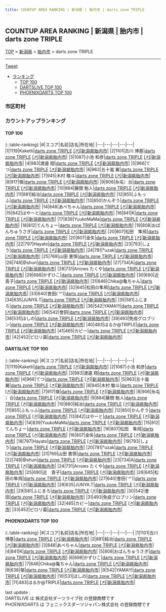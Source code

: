 ```yaml
---
title: COUNTUP AREA RANKING | 新潟県 | 胎内市 | darts zone TRIPLE
---
```

## COUNTUP AREA RANKING | 新潟県 | 胎内市 | darts zone TRIPLE

[TOP](/darts/rank/) > [新潟県](/darts/rank/新潟県/) > [胎内市](/darts/rank/新潟県/胎内市/) > darts zone TRIPLE

___

<a href="https://twitter.com/share?ref_src=twsrc%5Etfw" data-text="COUNTUP AREA RANKING | 新潟県胎内市darts zone TRIPLE" class="twitter-share-button" data-hashtags="DARTSLIVE,PHOENIXDARTS,darts,ダーツ" data-show-count="false">Tweet</a>

* [ランキング](#カウントアップランキング)
    * [TOP 100](#top-100)
    * [DARTSLIVE TOP 100](#dartslive-top-100)
    * [PHOENIXDARTS TOP 100](#phoenixdarts-top-100)

### 市区町村

<ul>

</ul>

### カウントアップランキング

#### TOP 100



{:.table-ranking}
|#|スコア|名前|店名|所在地|
|---|---|---|---|---|
|1|1119|<span class="rank-name-dl">Kaketti</span>|<a href="/darts/rank/shops/380c3500b7dac0cba3f63593b5358cc4.html">darts zone TRIPLE</a> <a href="https://search.dartslive.com/jp/shop/380c3500b7dac0cba3f63593b5358cc4">[↗]</a>|<a href="/darts/rank/新潟県/胎内市">新潟県胎内市</a>|
|2|1101|<span class="rank-name-pd">古川 博基</span>|<a href="/darts/rank/shops/77927.html">darts zone TRIPLE</a> <a href="https://vs.phoenixdarts.com/jp/shop/shopDetailInfo/s_77927?s_seq=77927">[↗]</a>|<a href="/darts/rank/新潟県/胎内市">新潟県胎内市</a>|
|3|1087|<span class="rank-name-dl">小池 和彦</span>|<a href="/darts/rank/shops/380c3500b7dac0cba3f63593b5358cc4.html">darts zone TRIPLE</a> <a href="https://search.dartslive.com/jp/shop/380c3500b7dac0cba3f63593b5358cc4">[↗]</a>|<a href="/darts/rank/新潟県/胎内市">新潟県胎内市</a>|
|4|983|<span class="rank-name-dl">渡邉 翔</span>|<a href="/darts/rank/shops/380c3500b7dac0cba3f63593b5358cc4.html">darts zone TRIPLE</a> <a href="https://search.dartslive.com/jp/shop/380c3500b7dac0cba3f63593b5358cc4">[↗]</a>|<a href="/darts/rank/新潟県/胎内市">新潟県胎内市</a>|
|5|966|<span class="rank-name-dl">てつ</span>|<a href="/darts/rank/shops/380c3500b7dac0cba3f63593b5358cc4.html">darts zone TRIPLE</a> <a href="https://search.dartslive.com/jp/shop/380c3500b7dac0cba3f63593b5358cc4">[↗]</a>|<a href="/darts/rank/新潟県/胎内市">新潟県胎内市</a>|
|6|963|<span class="rank-name-dl">五十嵐 翼</span>|<a href="/darts/rank/shops/380c3500b7dac0cba3f63593b5358cc4.html">darts zone TRIPLE</a> <a href="https://search.dartslive.com/jp/shop/380c3500b7dac0cba3f63593b5358cc4">[↗]</a>|<a href="/darts/rank/新潟県/胎内市">新潟県胎内市</a>|
|7|945|<span class="rank-name-dl">木村 駿斗</span>|<a href="/darts/rank/shops/380c3500b7dac0cba3f63593b5358cc4.html">darts zone TRIPLE</a> <a href="https://search.dartslive.com/jp/shop/380c3500b7dac0cba3f63593b5358cc4">[↗]</a>|<a href="/darts/rank/新潟県/胎内市">新潟県胎内市</a>|
|8|917|<span class="rank-name-dl">嶺</span>|<a href="/darts/rank/shops/380c3500b7dac0cba3f63593b5358cc4.html">darts zone TRIPLE</a> <a href="https://search.dartslive.com/jp/shop/380c3500b7dac0cba3f63593b5358cc4">[↗]</a>|<a href="/darts/rank/新潟県/胎内市">新潟県胎内市</a>|
|9|906|<span class="rank-name-dl">糸屯冫台</span>|<a href="/darts/rank/shops/380c3500b7dac0cba3f63593b5358cc4.html">darts zone TRIPLE</a> <a href="https://search.dartslive.com/jp/shop/380c3500b7dac0cba3f63593b5358cc4">[↗]</a>|<a href="/darts/rank/新潟県/胎内市">新潟県胎内市</a>|
|10|884|<span class="rank-name-dl">藤間 魁人</span>|<a href="/darts/rank/shops/380c3500b7dac0cba3f63593b5358cc4.html">darts zone TRIPLE</a> <a href="https://search.dartslive.com/jp/shop/380c3500b7dac0cba3f63593b5358cc4">[↗]</a>|<a href="/darts/rank/新潟県/胎内市">新潟県胎内市</a>|
|11|881|<span class="rank-name-pd">純冶</span>|<a href="/darts/rank/shops/77927.html">darts zone TRIPLE</a> <a href="https://vs.phoenixdarts.com/jp/shop/shopDetailInfo/s_77927?s_seq=77927">[↗]</a>|<a href="/darts/rank/新潟県/胎内市">新潟県胎内市</a>|
|12|855|<span class="rank-name-dl">ふもっふ</span>|<a href="/darts/rank/shops/380c3500b7dac0cba3f63593b5358cc4.html">darts zone TRIPLE</a> <a href="https://search.dartslive.com/jp/shop/380c3500b7dac0cba3f63593b5358cc4">[↗]</a>|<a href="/darts/rank/新潟県/胎内市">新潟県胎内市</a>|
|13|850|<span class="rank-name-dl">かんぞう</span>|<a href="/darts/rank/shops/380c3500b7dac0cba3f63593b5358cc4.html">darts zone TRIPLE</a> <a href="https://search.dartslive.com/jp/shop/380c3500b7dac0cba3f63593b5358cc4">[↗]</a>|<a href="/darts/rank/新潟県/胎内市">新潟県胎内市</a>|
|14|848|<span class="rank-name-pd">あべちゃん</span>|<a href="/darts/rank/shops/77927.html">darts zone TRIPLE</a> <a href="https://vs.phoenixdarts.com/jp/shop/shopDetailInfo/s_77927?s_seq=77927">[↗]</a>|<a href="/darts/rank/新潟県/胎内市">新潟県胎内市</a>|
|15|842|<span class="rank-name-dl">はやーと</span>|<a href="/darts/rank/shops/380c3500b7dac0cba3f63593b5358cc4.html">darts zone TRIPLE</a> <a href="https://search.dartslive.com/jp/shop/380c3500b7dac0cba3f63593b5358cc4">[↗]</a>|<a href="/darts/rank/新潟県/胎内市">新潟県胎内市</a>|
|16|841|<span class="rank-name-pd">K</span>|<a href="/darts/rank/shops/77927.html">darts zone TRIPLE</a> <a href="https://vs.phoenixdarts.com/jp/shop/shopDetailInfo/s_77927?s_seq=77927">[↗]</a>|<a href="/darts/rank/新潟県/胎内市">新潟県胎内市</a>|
|17|839|<span class="rank-name-dl">YuukoMaMa</span>|<a href="/darts/rank/shops/380c3500b7dac0cba3f63593b5358cc4.html">darts zone TRIPLE</a> <a href="https://search.dartslive.com/jp/shop/380c3500b7dac0cba3f63593b5358cc4">[↗]</a>|<a href="/darts/rank/新潟県/胎内市">新潟県胎内市</a>|
|18|812|<span class="rank-name-dl">てんちょー</span>|<a href="/darts/rank/shops/380c3500b7dac0cba3f63593b5358cc4.html">darts zone TRIPLE</a> <a href="https://search.dartslive.com/jp/shop/380c3500b7dac0cba3f63593b5358cc4">[↗]</a>|<a href="/darts/rank/新潟県/胎内市">新潟県胎内市</a>|
|19|808|<span class="rank-name-pd">おぱんちゅうさぎ</span>|<a href="/darts/rank/shops/77927.html">darts zone TRIPLE</a> <a href="https://vs.phoenixdarts.com/jp/shop/shopDetailInfo/s_77927?s_seq=77927">[↗]</a>|<a href="/darts/rank/新潟県/胎内市">新潟県胎内市</a>|
|20|807|<span class="rank-name-dl">松田　隼飛</span>|<a href="/darts/rank/shops/380c3500b7dac0cba3f63593b5358cc4.html">darts zone TRIPLE</a> <a href="https://search.dartslive.com/jp/shop/380c3500b7dac0cba3f63593b5358cc4">[↗]</a>|<a href="/darts/rank/新潟県/胎内市">新潟県胎内市</a>|
|20|807|<span class="rank-name-dl">金失</span>|<a href="/darts/rank/shops/380c3500b7dac0cba3f63593b5358cc4.html">darts zone TRIPLE</a> <a href="https://search.dartslive.com/jp/shop/380c3500b7dac0cba3f63593b5358cc4">[↗]</a>|<a href="/darts/rank/新潟県/胎内市">新潟県胎内市</a>|
|22|797|<span class="rank-name-dl">Hayato</span>|<a href="/darts/rank/shops/380c3500b7dac0cba3f63593b5358cc4.html">darts zone TRIPLE</a> <a href="https://search.dartslive.com/jp/shop/380c3500b7dac0cba3f63593b5358cc4">[↗]</a>|<a href="/darts/rank/新潟県/胎内市">新潟県胎内市</a>|
|23|793|<span class="rank-name-dl">しょう</span>|<a href="/darts/rank/shops/380c3500b7dac0cba3f63593b5358cc4.html">darts zone TRIPLE</a> <a href="https://search.dartslive.com/jp/shop/380c3500b7dac0cba3f63593b5358cc4">[↗]</a>|<a href="/darts/rank/新潟県/胎内市">新潟県胎内市</a>|
|24|781|<span class="rank-name-dl">°uzak</span>|<a href="/darts/rank/shops/380c3500b7dac0cba3f63593b5358cc4.html">darts zone TRIPLE</a> <a href="https://search.dartslive.com/jp/shop/380c3500b7dac0cba3f63593b5358cc4">[↗]</a>|<a href="/darts/rank/新潟県/胎内市">新潟県胎内市</a>|
|25|769|<span class="rank-name-dl">山田 憲慎</span>|<a href="/darts/rank/shops/380c3500b7dac0cba3f63593b5358cc4.html">darts zone TRIPLE</a> <a href="https://search.dartslive.com/jp/shop/380c3500b7dac0cba3f63593b5358cc4">[↗]</a>|<a href="/darts/rank/新潟県/胎内市">新潟県胎内市</a>|
|26|748|<span class="rank-name-dl">@shun</span>|<a href="/darts/rank/shops/380c3500b7dac0cba3f63593b5358cc4.html">darts zone TRIPLE</a> <a href="https://search.dartslive.com/jp/shop/380c3500b7dac0cba3f63593b5358cc4">[↗]</a>|<a href="/darts/rank/新潟県/胎内市">新潟県胎内市</a>|
|27|734|<span class="rank-name-dl">A</span>|<a href="/darts/rank/shops/380c3500b7dac0cba3f63593b5358cc4.html">darts zone TRIPLE</a> <a href="https://search.dartslive.com/jp/shop/380c3500b7dac0cba3f63593b5358cc4">[↗]</a>|<a href="/darts/rank/新潟県/胎内市">新潟県胎内市</a>|
|28|731|<span class="rank-name-dl">Arrows たくや</span>|<a href="/darts/rank/shops/380c3500b7dac0cba3f63593b5358cc4.html">darts zone TRIPLE</a> <a href="https://search.dartslive.com/jp/shop/380c3500b7dac0cba3f63593b5358cc4">[↗]</a>|<a href="/darts/rank/新潟県/胎内市">新潟県胎内市</a>|
|29|698|<span class="rank-name-pd">かずひこ</span>|<a href="/darts/rank/shops/77927.html">darts zone TRIPLE</a> <a href="https://vs.phoenixdarts.com/jp/shop/shopDetailInfo/s_77927?s_seq=77927">[↗]</a>|<a href="/darts/rank/新潟県/胎内市">新潟県胎内市</a>|
|30|690|<span class="rank-name-dl">近　貴子</span>|<a href="/darts/rank/shops/380c3500b7dac0cba3f63593b5358cc4.html">darts zone TRIPLE</a> <a href="https://search.dartslive.com/jp/shop/380c3500b7dac0cba3f63593b5358cc4">[↗]</a>|<a href="/darts/rank/新潟県/胎内市">新潟県胎内市</a>|
|31|646|<span class="rank-name-pd">Chika@亀ちゃん</span>|<a href="/darts/rank/shops/77927.html">darts zone TRIPLE</a> <a href="https://vs.phoenixdarts.com/jp/shop/shopDetailInfo/s_77927?s_seq=77927">[↗]</a>|<a href="/darts/rank/新潟県/胎内市">新潟県胎内市</a>|
|32|645|<span class="rank-name-dl">松田の隼飛</span>|<a href="/darts/rank/shops/380c3500b7dac0cba3f63593b5358cc4.html">darts zone TRIPLE</a> <a href="https://search.dartslive.com/jp/shop/380c3500b7dac0cba3f63593b5358cc4">[↗]</a>|<a href="/darts/rank/新潟県/胎内市">新潟県胎内市</a>|
|33|640|<span class="rank-name-dl">會田(*´꒳`*)</span>|<a href="/darts/rank/shops/380c3500b7dac0cba3f63593b5358cc4.html">darts zone TRIPLE</a> <a href="https://search.dartslive.com/jp/shop/380c3500b7dac0cba3f63593b5358cc4">[↗]</a>|<a href="/darts/rank/新潟県/胎内市">新潟県胎内市</a>|
|34|635|<span class="rank-name-dl">JUNYA.T</span>|<a href="/darts/rank/shops/380c3500b7dac0cba3f63593b5358cc4.html">darts zone TRIPLE</a> <a href="https://search.dartslive.com/jp/shop/380c3500b7dac0cba3f63593b5358cc4">[↗]</a>|<a href="/darts/rank/新潟県/胎内市">新潟県胎内市</a>|
|35|581|<span class="rank-name-dl">ふじまろ</span>|<a href="/darts/rank/shops/380c3500b7dac0cba3f63593b5358cc4.html">darts zone TRIPLE</a> <a href="https://search.dartslive.com/jp/shop/380c3500b7dac0cba3f63593b5358cc4">[↗]</a>|<a href="/darts/rank/新潟県/胎内市">新潟県胎内市</a>|
|36|542|<span class="rank-name-pd">YAMA!!!</span>|<a href="/darts/rank/shops/77927.html">darts zone TRIPLE</a> <a href="https://vs.phoenixdarts.com/jp/shop/shopDetailInfo/s_77927?s_seq=77927">[↗]</a>|<a href="/darts/rank/新潟県/胎内市">新潟県胎内市</a>|
|36|542|<span class="rank-name-dl">會田</span>|<a href="/darts/rank/shops/380c3500b7dac0cba3f63593b5358cc4.html">darts zone TRIPLE</a> <a href="https://search.dartslive.com/jp/shop/380c3500b7dac0cba3f63593b5358cc4">[↗]</a>|<a href="/darts/rank/新潟県/胎内市">新潟県胎内市</a>|
|38|531|<span class="rank-name-pd">ほしの</span>|<a href="/darts/rank/shops/77927.html">darts zone TRIPLE</a> <a href="https://vs.phoenixdarts.com/jp/shop/shopDetailInfo/s_77927?s_seq=77927">[↗]</a>|<a href="/darts/rank/新潟県/胎内市">新潟県胎内市</a>|
|39|493|<span class="rank-name-dl">免疫グロブリン</span>|<a href="/darts/rank/shops/380c3500b7dac0cba3f63593b5358cc4.html">darts zone TRIPLE</a> <a href="https://search.dartslive.com/jp/shop/380c3500b7dac0cba3f63593b5358cc4">[↗]</a>|<a href="/darts/rank/新潟県/胎内市">新潟県胎内市</a>|
|40|483|<span class="rank-name-pd">はるか@TRIPLE</span>|<a href="/darts/rank/shops/77927.html">darts zone TRIPLE</a> <a href="https://vs.phoenixdarts.com/jp/shop/shopDetailInfo/s_77927?s_seq=77927">[↗]</a>|<a href="/darts/rank/新潟県/胎内市">新潟県胎内市</a>|
|41|465|<span class="rank-name-dl">カピー</span>|<a href="/darts/rank/shops/380c3500b7dac0cba3f63593b5358cc4.html">darts zone TRIPLE</a> <a href="https://search.dartslive.com/jp/shop/380c3500b7dac0cba3f63593b5358cc4">[↗]</a>|<a href="/darts/rank/新潟県/胎内市">新潟県胎内市</a>|
|42|452|<span class="rank-name-dl">ピロリ菌</span>|<a href="/darts/rank/shops/380c3500b7dac0cba3f63593b5358cc4.html">darts zone TRIPLE</a> <a href="https://search.dartslive.com/jp/shop/380c3500b7dac0cba3f63593b5358cc4">[↗]</a>|<a href="/darts/rank/新潟県/胎内市">新潟県胎内市</a>|


#### DARTSLIVE TOP 100



{:.table-ranking}
|#|スコア|名前|店名|所在地|
|---|---|---|---|---|
|1|1119|<span class="rank-name-dl">Kaketti</span>|<a href="/darts/rank/shops/380c3500b7dac0cba3f63593b5358cc4.html">darts zone TRIPLE</a> <a href="https://search.dartslive.com/jp/shop/380c3500b7dac0cba3f63593b5358cc4">[↗]</a>|<a href="/darts/rank/新潟県/胎内市">新潟県胎内市</a>|
|2|1087|<span class="rank-name-dl">小池 和彦</span>|<a href="/darts/rank/shops/380c3500b7dac0cba3f63593b5358cc4.html">darts zone TRIPLE</a> <a href="https://search.dartslive.com/jp/shop/380c3500b7dac0cba3f63593b5358cc4">[↗]</a>|<a href="/darts/rank/新潟県/胎内市">新潟県胎内市</a>|
|3|983|<span class="rank-name-dl">渡邉 翔</span>|<a href="/darts/rank/shops/380c3500b7dac0cba3f63593b5358cc4.html">darts zone TRIPLE</a> <a href="https://search.dartslive.com/jp/shop/380c3500b7dac0cba3f63593b5358cc4">[↗]</a>|<a href="/darts/rank/新潟県/胎内市">新潟県胎内市</a>|
|4|966|<span class="rank-name-dl">てつ</span>|<a href="/darts/rank/shops/380c3500b7dac0cba3f63593b5358cc4.html">darts zone TRIPLE</a> <a href="https://search.dartslive.com/jp/shop/380c3500b7dac0cba3f63593b5358cc4">[↗]</a>|<a href="/darts/rank/新潟県/胎内市">新潟県胎内市</a>|
|5|963|<span class="rank-name-dl">五十嵐 翼</span>|<a href="/darts/rank/shops/380c3500b7dac0cba3f63593b5358cc4.html">darts zone TRIPLE</a> <a href="https://search.dartslive.com/jp/shop/380c3500b7dac0cba3f63593b5358cc4">[↗]</a>|<a href="/darts/rank/新潟県/胎内市">新潟県胎内市</a>|
|6|945|<span class="rank-name-dl">木村 駿斗</span>|<a href="/darts/rank/shops/380c3500b7dac0cba3f63593b5358cc4.html">darts zone TRIPLE</a> <a href="https://search.dartslive.com/jp/shop/380c3500b7dac0cba3f63593b5358cc4">[↗]</a>|<a href="/darts/rank/新潟県/胎内市">新潟県胎内市</a>|
|7|917|<span class="rank-name-dl">嶺</span>|<a href="/darts/rank/shops/380c3500b7dac0cba3f63593b5358cc4.html">darts zone TRIPLE</a> <a href="https://search.dartslive.com/jp/shop/380c3500b7dac0cba3f63593b5358cc4">[↗]</a>|<a href="/darts/rank/新潟県/胎内市">新潟県胎内市</a>|
|8|906|<span class="rank-name-dl">糸屯冫台</span>|<a href="/darts/rank/shops/380c3500b7dac0cba3f63593b5358cc4.html">darts zone TRIPLE</a> <a href="https://search.dartslive.com/jp/shop/380c3500b7dac0cba3f63593b5358cc4">[↗]</a>|<a href="/darts/rank/新潟県/胎内市">新潟県胎内市</a>|
|9|884|<span class="rank-name-dl">藤間 魁人</span>|<a href="/darts/rank/shops/380c3500b7dac0cba3f63593b5358cc4.html">darts zone TRIPLE</a> <a href="https://search.dartslive.com/jp/shop/380c3500b7dac0cba3f63593b5358cc4">[↗]</a>|<a href="/darts/rank/新潟県/胎内市">新潟県胎内市</a>|
|10|880|<span class="rank-name-dl">純冶</span>|<a href="/darts/rank/shops/380c3500b7dac0cba3f63593b5358cc4.html">darts zone TRIPLE</a> <a href="https://search.dartslive.com/jp/shop/380c3500b7dac0cba3f63593b5358cc4">[↗]</a>|<a href="/darts/rank/新潟県/胎内市">新潟県胎内市</a>|
|11|855|<span class="rank-name-dl">ふもっふ</span>|<a href="/darts/rank/shops/380c3500b7dac0cba3f63593b5358cc4.html">darts zone TRIPLE</a> <a href="https://search.dartslive.com/jp/shop/380c3500b7dac0cba3f63593b5358cc4">[↗]</a>|<a href="/darts/rank/新潟県/胎内市">新潟県胎内市</a>|
|12|850|<span class="rank-name-dl">かんぞう</span>|<a href="/darts/rank/shops/380c3500b7dac0cba3f63593b5358cc4.html">darts zone TRIPLE</a> <a href="https://search.dartslive.com/jp/shop/380c3500b7dac0cba3f63593b5358cc4">[↗]</a>|<a href="/darts/rank/新潟県/胎内市">新潟県胎内市</a>|
|13|842|<span class="rank-name-dl">はやーと</span>|<a href="/darts/rank/shops/380c3500b7dac0cba3f63593b5358cc4.html">darts zone TRIPLE</a> <a href="https://search.dartslive.com/jp/shop/380c3500b7dac0cba3f63593b5358cc4">[↗]</a>|<a href="/darts/rank/新潟県/胎内市">新潟県胎内市</a>|
|14|839|<span class="rank-name-dl">YuukoMaMa</span>|<a href="/darts/rank/shops/380c3500b7dac0cba3f63593b5358cc4.html">darts zone TRIPLE</a> <a href="https://search.dartslive.com/jp/shop/380c3500b7dac0cba3f63593b5358cc4">[↗]</a>|<a href="/darts/rank/新潟県/胎内市">新潟県胎内市</a>|
|15|812|<span class="rank-name-dl">てんちょー</span>|<a href="/darts/rank/shops/380c3500b7dac0cba3f63593b5358cc4.html">darts zone TRIPLE</a> <a href="https://search.dartslive.com/jp/shop/380c3500b7dac0cba3f63593b5358cc4">[↗]</a>|<a href="/darts/rank/新潟県/胎内市">新潟県胎内市</a>|
|16|807|<span class="rank-name-dl">松田　隼飛</span>|<a href="/darts/rank/shops/380c3500b7dac0cba3f63593b5358cc4.html">darts zone TRIPLE</a> <a href="https://search.dartslive.com/jp/shop/380c3500b7dac0cba3f63593b5358cc4">[↗]</a>|<a href="/darts/rank/新潟県/胎内市">新潟県胎内市</a>|
|16|807|<span class="rank-name-dl">金失</span>|<a href="/darts/rank/shops/380c3500b7dac0cba3f63593b5358cc4.html">darts zone TRIPLE</a> <a href="https://search.dartslive.com/jp/shop/380c3500b7dac0cba3f63593b5358cc4">[↗]</a>|<a href="/darts/rank/新潟県/胎内市">新潟県胎内市</a>|
|18|797|<span class="rank-name-dl">Hayato</span>|<a href="/darts/rank/shops/380c3500b7dac0cba3f63593b5358cc4.html">darts zone TRIPLE</a> <a href="https://search.dartslive.com/jp/shop/380c3500b7dac0cba3f63593b5358cc4">[↗]</a>|<a href="/darts/rank/新潟県/胎内市">新潟県胎内市</a>|
|19|793|<span class="rank-name-dl">しょう</span>|<a href="/darts/rank/shops/380c3500b7dac0cba3f63593b5358cc4.html">darts zone TRIPLE</a> <a href="https://search.dartslive.com/jp/shop/380c3500b7dac0cba3f63593b5358cc4">[↗]</a>|<a href="/darts/rank/新潟県/胎内市">新潟県胎内市</a>|
|20|781|<span class="rank-name-dl">°uzak</span>|<a href="/darts/rank/shops/380c3500b7dac0cba3f63593b5358cc4.html">darts zone TRIPLE</a> <a href="https://search.dartslive.com/jp/shop/380c3500b7dac0cba3f63593b5358cc4">[↗]</a>|<a href="/darts/rank/新潟県/胎内市">新潟県胎内市</a>|
|21|769|<span class="rank-name-dl">山田 憲慎</span>|<a href="/darts/rank/shops/380c3500b7dac0cba3f63593b5358cc4.html">darts zone TRIPLE</a> <a href="https://search.dartslive.com/jp/shop/380c3500b7dac0cba3f63593b5358cc4">[↗]</a>|<a href="/darts/rank/新潟県/胎内市">新潟県胎内市</a>|
|22|748|<span class="rank-name-dl">@shun</span>|<a href="/darts/rank/shops/380c3500b7dac0cba3f63593b5358cc4.html">darts zone TRIPLE</a> <a href="https://search.dartslive.com/jp/shop/380c3500b7dac0cba3f63593b5358cc4">[↗]</a>|<a href="/darts/rank/新潟県/胎内市">新潟県胎内市</a>|
|23|734|<span class="rank-name-dl">A</span>|<a href="/darts/rank/shops/380c3500b7dac0cba3f63593b5358cc4.html">darts zone TRIPLE</a> <a href="https://search.dartslive.com/jp/shop/380c3500b7dac0cba3f63593b5358cc4">[↗]</a>|<a href="/darts/rank/新潟県/胎内市">新潟県胎内市</a>|
|24|731|<span class="rank-name-dl">Arrows たくや</span>|<a href="/darts/rank/shops/380c3500b7dac0cba3f63593b5358cc4.html">darts zone TRIPLE</a> <a href="https://search.dartslive.com/jp/shop/380c3500b7dac0cba3f63593b5358cc4">[↗]</a>|<a href="/darts/rank/新潟県/胎内市">新潟県胎内市</a>|
|25|690|<span class="rank-name-dl">近　貴子</span>|<a href="/darts/rank/shops/380c3500b7dac0cba3f63593b5358cc4.html">darts zone TRIPLE</a> <a href="https://search.dartslive.com/jp/shop/380c3500b7dac0cba3f63593b5358cc4">[↗]</a>|<a href="/darts/rank/新潟県/胎内市">新潟県胎内市</a>|
|26|645|<span class="rank-name-dl">松田の隼飛</span>|<a href="/darts/rank/shops/380c3500b7dac0cba3f63593b5358cc4.html">darts zone TRIPLE</a> <a href="https://search.dartslive.com/jp/shop/380c3500b7dac0cba3f63593b5358cc4">[↗]</a>|<a href="/darts/rank/新潟県/胎内市">新潟県胎内市</a>|
|27|640|<span class="rank-name-dl">會田(*´꒳`*)</span>|<a href="/darts/rank/shops/380c3500b7dac0cba3f63593b5358cc4.html">darts zone TRIPLE</a> <a href="https://search.dartslive.com/jp/shop/380c3500b7dac0cba3f63593b5358cc4">[↗]</a>|<a href="/darts/rank/新潟県/胎内市">新潟県胎内市</a>|
|28|635|<span class="rank-name-dl">JUNYA.T</span>|<a href="/darts/rank/shops/380c3500b7dac0cba3f63593b5358cc4.html">darts zone TRIPLE</a> <a href="https://search.dartslive.com/jp/shop/380c3500b7dac0cba3f63593b5358cc4">[↗]</a>|<a href="/darts/rank/新潟県/胎内市">新潟県胎内市</a>|
|29|581|<span class="rank-name-dl">ふじまろ</span>|<a href="/darts/rank/shops/380c3500b7dac0cba3f63593b5358cc4.html">darts zone TRIPLE</a> <a href="https://search.dartslive.com/jp/shop/380c3500b7dac0cba3f63593b5358cc4">[↗]</a>|<a href="/darts/rank/新潟県/胎内市">新潟県胎内市</a>|
|30|542|<span class="rank-name-dl">會田</span>|<a href="/darts/rank/shops/380c3500b7dac0cba3f63593b5358cc4.html">darts zone TRIPLE</a> <a href="https://search.dartslive.com/jp/shop/380c3500b7dac0cba3f63593b5358cc4">[↗]</a>|<a href="/darts/rank/新潟県/胎内市">新潟県胎内市</a>|
|31|493|<span class="rank-name-dl">免疫グロブリン</span>|<a href="/darts/rank/shops/380c3500b7dac0cba3f63593b5358cc4.html">darts zone TRIPLE</a> <a href="https://search.dartslive.com/jp/shop/380c3500b7dac0cba3f63593b5358cc4">[↗]</a>|<a href="/darts/rank/新潟県/胎内市">新潟県胎内市</a>|
|32|465|<span class="rank-name-dl">カピー</span>|<a href="/darts/rank/shops/380c3500b7dac0cba3f63593b5358cc4.html">darts zone TRIPLE</a> <a href="https://search.dartslive.com/jp/shop/380c3500b7dac0cba3f63593b5358cc4">[↗]</a>|<a href="/darts/rank/新潟県/胎内市">新潟県胎内市</a>|
|33|452|<span class="rank-name-dl">ピロリ菌</span>|<a href="/darts/rank/shops/380c3500b7dac0cba3f63593b5358cc4.html">darts zone TRIPLE</a> <a href="https://search.dartslive.com/jp/shop/380c3500b7dac0cba3f63593b5358cc4">[↗]</a>|<a href="/darts/rank/新潟県/胎内市">新潟県胎内市</a>|


#### PHOENIXDARTS TOP 100



{:.table-ranking}
|#|スコア|名前|店名|所在地|
|---|---|---|---|---|
|1|1101|<span class="rank-name-pd">古川 博基</span>|<a href="/darts/rank/shops/77927.html">darts zone TRIPLE</a> <a href="https://vs.phoenixdarts.com/jp/shop/shopDetailInfo/s_77927?s_seq=77927">[↗]</a>|<a href="/darts/rank/新潟県/胎内市">新潟県胎内市</a>|
|2|881|<span class="rank-name-pd">純冶</span>|<a href="/darts/rank/shops/77927.html">darts zone TRIPLE</a> <a href="https://vs.phoenixdarts.com/jp/shop/shopDetailInfo/s_77927?s_seq=77927">[↗]</a>|<a href="/darts/rank/新潟県/胎内市">新潟県胎内市</a>|
|3|848|<span class="rank-name-pd">あべちゃん</span>|<a href="/darts/rank/shops/77927.html">darts zone TRIPLE</a> <a href="https://vs.phoenixdarts.com/jp/shop/shopDetailInfo/s_77927?s_seq=77927">[↗]</a>|<a href="/darts/rank/新潟県/胎内市">新潟県胎内市</a>|
|4|841|<span class="rank-name-pd">K</span>|<a href="/darts/rank/shops/77927.html">darts zone TRIPLE</a> <a href="https://vs.phoenixdarts.com/jp/shop/shopDetailInfo/s_77927?s_seq=77927">[↗]</a>|<a href="/darts/rank/新潟県/胎内市">新潟県胎内市</a>|
|5|808|<span class="rank-name-pd">おぱんちゅうさぎ</span>|<a href="/darts/rank/shops/77927.html">darts zone TRIPLE</a> <a href="https://vs.phoenixdarts.com/jp/shop/shopDetailInfo/s_77927?s_seq=77927">[↗]</a>|<a href="/darts/rank/新潟県/胎内市">新潟県胎内市</a>|
|6|698|<span class="rank-name-pd">かずひこ</span>|<a href="/darts/rank/shops/77927.html">darts zone TRIPLE</a> <a href="https://vs.phoenixdarts.com/jp/shop/shopDetailInfo/s_77927?s_seq=77927">[↗]</a>|<a href="/darts/rank/新潟県/胎内市">新潟県胎内市</a>|
|7|646|<span class="rank-name-pd">Chika@亀ちゃん</span>|<a href="/darts/rank/shops/77927.html">darts zone TRIPLE</a> <a href="https://vs.phoenixdarts.com/jp/shop/shopDetailInfo/s_77927?s_seq=77927">[↗]</a>|<a href="/darts/rank/新潟県/胎内市">新潟県胎内市</a>|
|8|638|<span class="rank-name-pd">嶺</span>|<a href="/darts/rank/shops/77927.html">darts zone TRIPLE</a> <a href="https://vs.phoenixdarts.com/jp/shop/shopDetailInfo/s_77927?s_seq=77927">[↗]</a>|<a href="/darts/rank/新潟県/胎内市">新潟県胎内市</a>|
|9|542|<span class="rank-name-pd">YAMA!!!</span>|<a href="/darts/rank/shops/77927.html">darts zone TRIPLE</a> <a href="https://vs.phoenixdarts.com/jp/shop/shopDetailInfo/s_77927?s_seq=77927">[↗]</a>|<a href="/darts/rank/新潟県/胎内市">新潟県胎内市</a>|
|10|531|<span class="rank-name-pd">ほしの</span>|<a href="/darts/rank/shops/77927.html">darts zone TRIPLE</a> <a href="https://vs.phoenixdarts.com/jp/shop/shopDetailInfo/s_77927?s_seq=77927">[↗]</a>|<a href="/darts/rank/新潟県/胎内市">新潟県胎内市</a>|
|11|483|<span class="rank-name-pd">はるか@TRIPLE</span>|<a href="/darts/rank/shops/77927.html">darts zone TRIPLE</a> <a href="https://vs.phoenixdarts.com/jp/shop/shopDetailInfo/s_77927?s_seq=77927">[↗]</a>|<a href="/darts/rank/新潟県/胎内市">新潟県胎内市</a>|


<div class="footer border-top border-gray-light mt-5 pt-3 text-right text-gray">
    last update : <span style="font-weight: italic" id="foot_last_modified"></span><br />
    DARTSLIVE は 株式会社ダーツライブ社 の登録商標です<br />
    PHOENIXDARTS は フェニックスダーツジャパン株式会社 の登録商標です<br />
</div>

<script src="https://cdnjs.cloudflare.com/ajax/libs/jquery.tablesorter/2.31.3/js/jquery.tablesorter.min.js" integrity="sha512-qzgd5cYSZcosqpzpn7zF2ZId8f/8CHmFKZ8j7mU4OUXTNRd5g+ZHBPsgKEwoqxCtdQvExE5LprwwPAgoicguNg==" crossorigin="anonymous" referrerpolicy="no-referrer"></script>
<link rel="stylesheet" href="https://cdnjs.cloudflare.com/ajax/libs/jquery.tablesorter/2.31.3/css/theme.default.min.css" integrity="sha512-wghhOJkjQX0Lh3NSWvNKeZ0ZpNn+SPVXX1Qyc9OCaogADktxrBiBdKGDoqVUOyhStvMBmJQ8ZdMHiR3wuEq8+w==" crossorigin="anonymous" referrerpolicy="no-referrer" />
<script>
$(function() {
    $(".table-ranking").tablesorter({sortList:[[0, 0]]});
    $("#foot_last_modified").text(formatDate(new Date(document.lastModified), 'yyyy-MM-dd HH:mm:ss'));
});
</script>

<script async src="https://platform.twitter.com/widgets.js" charset="utf-8"></script>